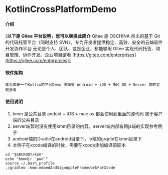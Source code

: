 # KotlinCrossPlatformDemo

#### 介绍
{**以下是 Gitee 平台说明，您可以替换此简介**
Gitee 是 OSCHINA 推出的基于 Git 的代码托管平台（同时支持 SVN）。专为开发者提供稳定、高效、安全的云端软件开发协作平台
无论是个人、团队、或是企业，都能够用 Gitee 实现代码托管、项目管理、协作开发。企业项目请看 [https://gitee.com/enterprises](https://gitee.com/enterprises)}

#### 软件架构
	本仓库是一个Kotlin跨平台Demo 里面有 Android + iOS + MAC OS + Server 端的实现参考



#### 使用说明

1. kmm 是公共目录 andoid + iOS + mac os 都会使用到里面的源代码 属于客户端的公共目录
2. server端暂时没有使用kmm目录的内容，server端内部有跨js端的实现参考例子
3. android端的Gradle在android目录下，io端的grqdle在kmm目录下
4. 本例子在xcode编译的时候，需要在xcode添加编译前脚本
```
cd "$SRCROOT/kmm"
echo "kmmdir `pwd`"
source ~/.bash_profile
./gradlew :kmm:embedAndSignAppleFrameworkForXcode
```

